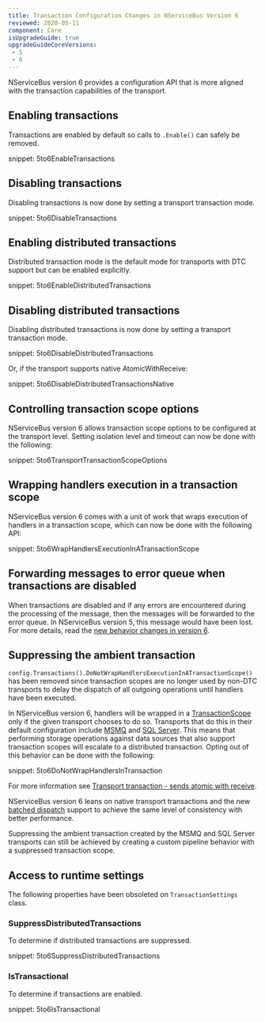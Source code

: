 ```yaml
---
title: Transaction Configuration Changes in NServiceBus Version 6
reviewed: 2020-05-11
component: Core
isUpgradeGuide: true
upgradeGuideCoreVersions:
 - 5
 - 6
---
```


NServiceBus version 6 provides a configuration API that is more aligned with the transaction capabilities of the transport.


## Enabling transactions

Transactions are enabled by default so calls to `.Enable()` can safely be removed.

snippet: 5to6EnableTransactions


## Disabling transactions

Disabling transactions is now done by setting a transport transaction mode.

snippet: 5to6DisableTransactions


## Enabling distributed transactions

Distributed transaction mode is the default mode for transports with DTC support but can be enabled explicitly.

snippet: 5to6EnableDistributedTransactions


## Disabling distributed transactions

Disabling distributed transactions is now done by setting a transport transaction mode.

snippet: 5to6DisableDistributedTransactions

Or, if the transport supports native AtomicWithReceive:

snippet: 5to6DisableDistributedTransactionsNative


## Controlling transaction scope options

NServiceBus version 6 allows transaction scope options to be configured at the transport level. Setting isolation level and timeout can now be done with the following:

snippet: 5to6TransportTransactionScopeOptions


## Wrapping handlers execution in a transaction scope

NServiceBus version 6 comes with a unit of work that wraps execution of handlers in a transaction scope, which can now be done with the following API:

snippet: 5to6WrapHandlersExecutionInATransactionScope


## Forwarding messages to error queue when transactions are disabled

When transactions are disabled and if any errors are encountered during the processing of the message, then the messages will be forwarded to the error queue. In NServiceBus version 5, this message would have been lost. For more details, read the [new behavior changes in version 6](/transports/transactions.md#transactions-unreliable-transactions-disabled).


## Suppressing the ambient transaction

`config.Transactions().DoNotWrapHandlersExecutionInATransactionScope()` has been removed since transaction scopes are no longer used by non-DTC transports to delay the dispatch of all outgoing operations until handlers have been executed.

In NServiceBus version 6, handlers will be wrapped in a [TransactionScope](https://msdn.microsoft.com/en-us/library/system.transactions.transactionscope.aspx) only if the given transport chooses to do so. Transports that do this in their default configuration include [MSMQ](/transports/msmq/) and [SQL Server](/transports/sql/). This means that performing storage operations against data sources that also support transaction scopes will escalate to a distributed transaction. Opting out of this behavior can be done with the following:

snippet: 5to6DoNotWrapHandlersInTransaction

For more information see [Transport transaction - sends atomic with receive](/transports/transactions.md#transactions-transport-transaction-sends-atomic-with-receive).

NServiceBus version 6 leans on native transport transactions and the new [batched dispatch](/nservicebus/messaging/batched-dispatch.md) support to achieve the same level of consistency with better performance.

Suppressing the ambient transaction created by the MSMQ and SQL Server transports can still be achieved by creating a custom pipeline behavior with a suppressed transaction scope.


## Access to runtime settings

The following properties have been obsoleted on `TransactionSettings` class.


### SuppressDistributedTransactions

To determine if distributed transactions are suppressed.

snippet: 5to6SuppressDistributedTransactions


### IsTransactional

To determine if transactions are enabled.

snippet: 5to6IsTransactional
